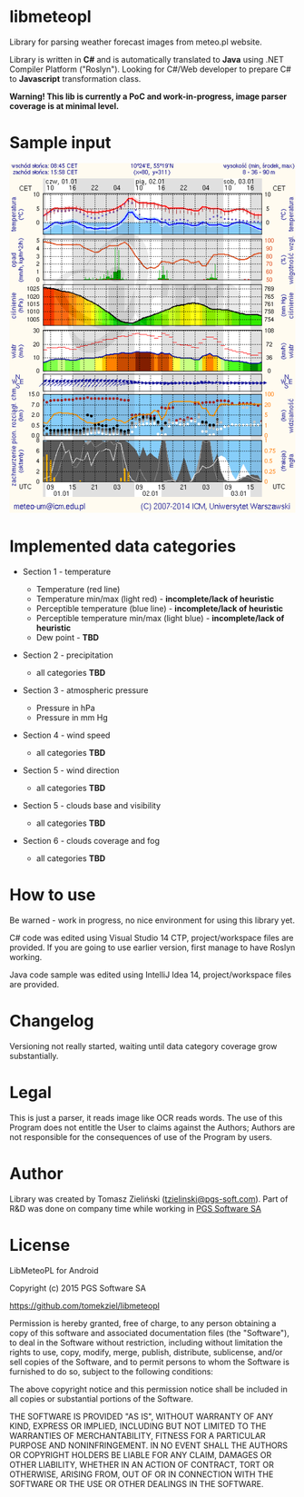 libmeteopl
==========

Library for parsing weather forecast images from meteo.pl website.

Library is written in **C#** and is automatically translated to **Java** using .NET Compiler Platform ("Roslyn"). Looking for C#/Web developer to prepare C# to **Javascript** transformation class.

**Warning! This lib is currently a PoC and work-in-progress, image parser coverage is at minimal level.**

Sample input
============

![Sample input img](https://github.com/tomekziel/libmeteopl/blob/master/Docs/mgram.png "Sample input img")


Implemented data categories
=============

* Section 1 - temperature
  * Temperature (red line)
  * Temperature min/max (light red) - **incomplete/lack of heuristic**
  * Perceptible temperature (blue line) - **incomplete/lack of heuristic**
  * Perceptible temperature min/max (light blue) - **incomplete/lack of heuristic**
  * Dew point - **TBD**

* Section 2 - precipitation
  * all categories **TBD**

* Section 3 - atmospheric pressure
  * Pressure in hPa
  * Pressure in mm Hg

* Section 4 - wind speed
  * all categories **TBD**

* Section 5 - wind direction
  * all categories **TBD**

* Section 5 - clouds base and visibility
  * all categories **TBD**

* Section 6 - clouds coverage and fog
  * all categories **TBD**

 
How to use
==========

Be warned - work in progress, no nice environment for using this library yet.

C# code was edited using Visual Studio 14 CTP, project/workspace files are provided. If you are going to use earlier version, first manage to have Roslyn working.

Java code sample was edited using IntelliJ Idea 14, project/workspace files are provided.

Changelog
=========

Versioning not really started, waiting until data category coverage grow substantially.


Legal
=====

This is just a parser, it reads image like OCR reads words. The use of this Program does not entitle the User to claims against the Authors; Authors are not responsible for the consequences of use of the Program by users. 


Author
======

Library was created by Tomasz Zieliński (tzielinski@pgs-soft.com).
Part of R&D was done on company time while working in [PGS Software SA](http://www.pgs-soft.com)

License
=======

LibMeteoPL for Android

Copyright (c) 2015 PGS Software SA

https://github.com/tomekziel/libmeteopl

Permission is hereby granted, free of charge, to any person obtaining a copy of this software and associated documentation files (the "Software"), to deal in the Software without restriction, including without limitation the rights to use, copy, modify, merge, publish, distribute, sublicense, and/or sell copies of the Software, and to permit persons to whom the Software is furnished to do so, subject to the following conditions:

The above copyright notice and this permission notice shall be included in all copies or substantial portions of the Software.

THE SOFTWARE IS PROVIDED "AS IS", WITHOUT WARRANTY OF ANY KIND, EXPRESS OR IMPLIED, INCLUDING BUT NOT LIMITED TO THE WARRANTIES OF MERCHANTABILITY, FITNESS FOR A PARTICULAR PURPOSE AND NONINFRINGEMENT. IN NO EVENT SHALL THE AUTHORS OR COPYRIGHT HOLDERS BE LIABLE FOR ANY CLAIM, DAMAGES OR OTHER LIABILITY, WHETHER IN AN ACTION OF CONTRACT, TORT OR OTHERWISE, ARISING FROM, OUT OF OR IN CONNECTION WITH THE SOFTWARE OR THE USE OR OTHER DEALINGS IN THE SOFTWARE.
